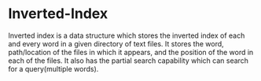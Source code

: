 # Inverted-Index

Inverted index is a data structure which stores the inverted index of each and every word in a given directory of text files. 
It stores the word, path/location of the files in which it appears, and the position of the word in each of the files. It also has the partial search capability which can search for a query(multiple words).
